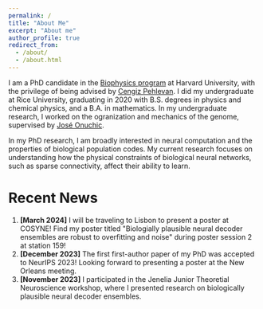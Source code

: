 ```yaml
---
permalink: /
title: "About Me"
excerpt: "About me"
author_profile: true
redirect_from: 
  - /about/
  - /about.html
---
```


I am a PhD candidate in the [Biophysics program](https://biophysics.fas.harvard.edu) at Harvard University, with the privilege of being advised by [Cengiz Pehlevan](https://pehlevan.seas.harvard.edu/people/cengiz-pehlevan).  I did my undergraduate at Rice University, graduating in 2020 with B.S. degrees in physics and chemical physics, and a B.A. in mathematics.  In my undergraduate research, I worked on the ogranization and mechanics of the genome, supervised by [Jos&eacute; Onuchic](https://ctbp.rice.edu/senior-scientist/jose-onuchic).

In my PhD research, I am broadly interested in neural computation and the properties of biological population codes.  My current research focuses on understanding how the physical constraints of biological neural networks, such as sparse connectivity, affect their ability to learn.

Recent News
======
1. **[March 2024]** I will be traveling to Lisbon to present a poster at COSYNE! Find my poster titled "Biologially plausible neural decoder ensembles are robust to overfitting and noise" during poster session 2 at station 159!
2. **[December 2023]** The first first-author paper of my PhD was accepted to NeurIPS 2023!  Looking forward to presenting a poster at the New Orleans meeting.
3. **[November 2023]** I participated in the Jenelia Junior Theoretial Neuroscience workshop, where I presented research on biologically plausible neural decoder ensembles.
